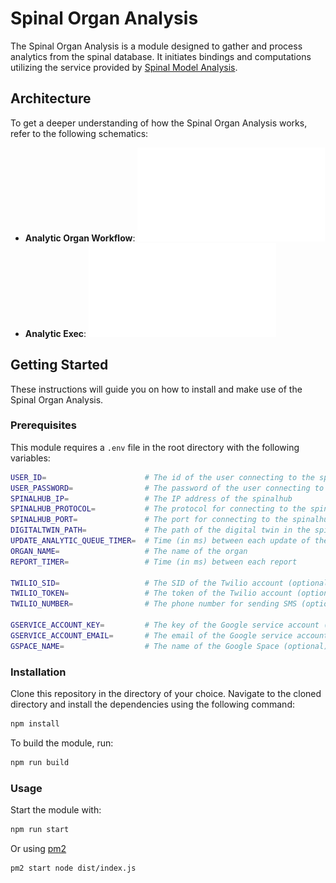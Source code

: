 # Spinal Organ Analysis

The Spinal Organ Analysis is a module designed to gather and process analytics from the spinal database. It initiates bindings and computations utilizing the service provided by [Spinal Model Analysis](https://github.com/spinalcom/spinal-model-analysis).

## Architecture

To get a deeper understanding of how the Spinal Organ Analysis works, refer to the following schematics:

- **Analytic Organ Workflow**: ![View Schematic](docs/Analytic_organ_workflow.pdf)
- **Analytic Exec**: ![View Schematic](docs/Analytic_exec.pdf)

## Getting Started

These instructions will guide you on how to install and make use of the Spinal Organ Analysis.

### Prerequisites

This module requires a `.env` file in the root directory with the following variables:

```bash
USER_ID=                      # The id of the user connecting to the spinalhub
USER_PASSWORD=                # The password of the user connecting to the spinalhub
SPINALHUB_IP=                 # The IP address of the spinalhub
SPINALHUB_PROTOCOL=           # The protocol for connecting to the spinalhub (http or https)
SPINALHUB_PORT=               # The port for connecting to the spinalhub
DIGITALTWIN_PATH=             # The path of the digital twin in the spinalhub
UPDATE_ANALYTIC_QUEUE_TIMER=  # Time (in ms) between each update of the analytic queue
ORGAN_NAME=                   # The name of the organ
REPORT_TIMER=                 # Time (in ms) between each report

TWILIO_SID=                   # The SID of the Twilio account (optional)
TWILIO_TOKEN=                 # The token of the Twilio account (optional)
TWILIO_NUMBER=                # The phone number for sending SMS (optional)

GSERVICE_ACCOUNT_KEY=         # The key of the Google service account (optional)
GSERVICE_ACCOUNT_EMAIL=       # The email of the Google service account (optional)
GSPACE_NAME=                  # The name of the Google Space (optional)
```

### Installation

Clone this repository in the directory of your choice. Navigate to the cloned directory and install the dependencies using the following command:
    
```bash
npm install
```

To build the module, run:

```bash
npm run build
```

### Usage

Start the module with:

```bash
npm run start
```

Or using [pm2](https://pm2.keymetrics.io/docs/usage/quick-start/)
```bash
pm2 start node dist/index.js
```




